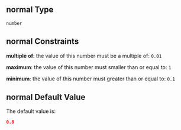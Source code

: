 ## normal Type

`number`

## normal Constraints

**multiple of**: the value of this number must be a multiple of: `0.01`

**maximum**: the value of this number must smaller than or equal to: `1`

**minimum**: the value of this number must greater than or equal to: `0.1`

## normal Default Value

The default value is:

```json
0.8
```
